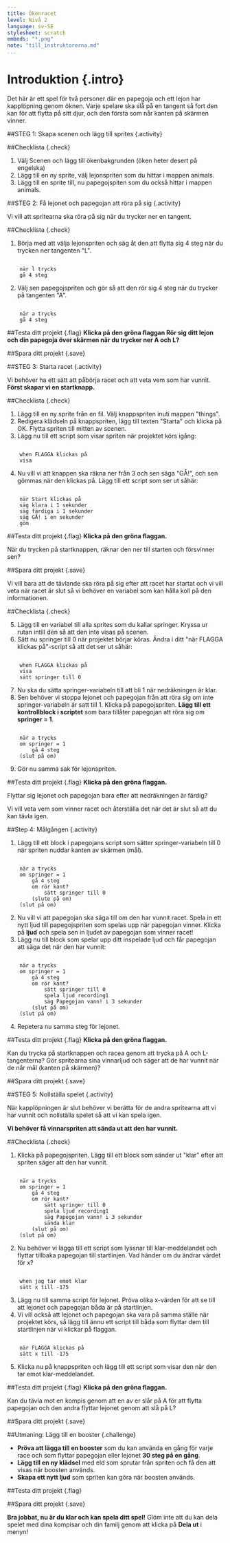 ```yaml
---
title: Ökenracet
level: Nivå 2
language: sv-SE
stylesheet: scratch
embeds: "*.png"
note: "till_instruktorerna.md"
...
```


# Introduktion {.intro}
Det här är ett spel för två personer där en papegoja och ett lejon har kapplöpning genom öknen. Varje spelare ska slå på en tangent så fort den kan för att flytta på sitt djur, och den första som når kanten på skärmen vinner.


##STEG 1: Skapa scenen och lägg till sprites {.activity}

##Checklista {.check}

1. Välj Scenen och lägg till ökenbakgrunden (öken heter desert på engelska)
2. Lägg till en ny sprite, välj lejonspriten som du hittar i mappen animals.
3. Lägg till en sprite till, nu papegojspiten som du också hittar i mappen animals.


##STEG 2: Få lejonet och papegojan att röra på sig {.activity}

Vi vill att spritearna ska röra på sig när du trycker ner en tangent.

##Checklista {.check}

1. Börja med att välja lejonspriten och säg åt den att flytta sig 4 steg när du trycken ner tangenten "L".

```scratch

	när l trycks
	gå 4 steg
```

2. Välj sen papegojspriten och gör så att den rör sig 4 steg när du trycker på tangenten "A".

```scratch

	när a trycks
	gå 4 steg
```

##Testa ditt projekt {.flag}
__Klicka på den gröna flaggan
Rör sig ditt lejon och din papegoja över skärmen när du trycker ner A och L?__

##Spara ditt projekt {.save}

##STEG 3: Starta racet {.activity}

Vi behöver ha ett sätt att påbörja racet och att veta vem som har vunnit. __Först skapar vi en startknapp.__

##Checklista {.check}

1. Lägg till en ny sprite från en fil. Välj knappspriten inuti mappen "things".
2. Redigera klädseln på knappspriten, lägg till texten "Starta" och klicka på OK. Flytta spriten till mitten av scenen.
3. Lägg nu till ett script som visar spriten när projektet körs igång:

```scratch

	when FLAGGA klickas på
	visa
```

4. Nu vill vi att knappen ska räkna ner från 3 och sen säga "GÅ!", och sen gömmas när den klickas på. Lägg till ett script som ser ut såhär:

```scratch

	när Start klickas på
	säg klara i 1 sekunder
	säg färdiga i 1 sekunder
	säg GÅ! i en sekunder
	göm
```
##Testa ditt projekt {.flag}
__Klicka på den gröna flaggan.__

När du trycken på startknappen, räknar den ner till starten och försvinner sen?

##Spara ditt projekt {.save}

Vi vill bara att de tävlande ska röra på sig efter att racet har startat och vi vill veta när racet är slut så vi behöver en variabel som kan hålla koll på den informationen.

##Checklista {.check}

5. Lägg till en variabel till alla sprites som du kallar springer. Kryssa ur rutan intill den så att den inte visas på scenen.
6. Sätt nu springer till 0 när projektet börjar köras. Ändra i ditt "när FLAGGA klickas på"-script så att det ser ut såhär:

```scratch

	when FLAGGA klickas på
	visa
	sätt springer till 0
```

7. Nu ska du sätta springer-variabeln till att bli 1 när nedräkningen är klar.
8. Sen behöver vi stoppa lejonet och papegojan från att röra sig om inte springer-variabeln är satt till 1. Klicka på papegojspriten. __Lägg till ett kontrollblock i scriptet__ som bara tillåter
papegojan att röra sig om __springer = 1__.

```scratch

	när a trycks
	om springer = 1
		gå 4 steg
	(slut på om)
```

9. Gör nu samma sak för lejonspriten.

##Testa ditt projekt {.flag}
__Klicka på den gröna flaggan.__

Flyttar sig lejonet och papegojan bara efter att nedräkningen är färdig?

Vi vill veta vem som vinner racet och återställa det när det är slut så att du kan tävla igen.

##Step 4: Målgången {.activity}

1. Lägg till ett block i papegojans script som sätter springer-variabeln till 0 när spriten nuddar kanten av skärmen (mål).

```scratch

	när a trycks
	om springer = 1
		gå 4 steg
		om rör kant?
			sätt springer till 0
		(slute på om)
	(slut på om)
```
2. Nu vill vi att papegojan ska säga till om den har vunnit racet. Spela in ett nytt ljud till papegojspriten som spelas upp när papegojan vinner. Klicka på __ljud__ och spela sen in ljudet av papegojan som vinner racet!
3. Lägg nu till block som spelar upp ditt inspelade ljud och får papegojan att säga det när den har vunnit:

```scratch

	när a trycks
	om springer = 1
		gå 4 steg
		om rör kant?
			sätt springer till 0
			spela ljud recording1
			säg Papegojan vann! i 3 sekunder
		(slut på om)
	(slut på om)
```
4. Repetera nu samma steg för lejonet.

##Testa ditt projekt {.flag}
__Klicka på den gröna flaggan.__

Kan du trycka på startknappen och racea genom att trycka på A och L-tangenterna?
Gör spritearna sina vinnarljud och säger att de har vunnit när de når mål (kanten på skärmen)?

##Spara ditt projekt {.save}

##STEG 5: Nollställa spelet {.activity}

När kapplöpningen är slut behöver vi berätta för de andra spritearna att vi har vunnit och nollställa spelet så att vi kan spela igen.

__Vi behöver få vinnarspriten att sända ut att den har vunnit.__

##Checklista {.check}

1. Klicka på papegojspriten.
Lägg till ett block som sänder ut "klar" efter att spriten säger att den har vunnit.

```scratch

	när a trycks
	om springer = 1
		gå 4 steg
		om rör kant?
			sätt springer till 0
			spela ljud recording1
			säg Papegojan vann! i 3 sekunder
			sända klar
		(slut på om)
	(slut på om)
```
2. Nu behöver vi lägga till ett script som lyssnar till klar-meddelandet och flyttar tillbaka papegojan till startlinjen. Vad händer om du ändrar värdet för x?

```scratch

	when jag tar emot klar
	sätt x till -175
```
3. Lägg nu till samma script för lejonet. Pröva olika x-värden för att se till att lejonet och papegojan båda är på startlinjen.
4. Vi vill också att lejonet och papegojan ska vara på samma ställe när projektet körs, så lägg till ännu ett script till båda som flyttar dem till startlinjen
när vi klickar på flaggan.

```scratch

	när FLAGGA klickas på
	sätt x till -175
```
5. Klicka nu på knappspriten och lägg till ett script som visar den när den tar emot klar-meddelandet.

##Testa ditt projekt {.flag}
__Klicka på den gröna flaggan.__

Kan du tävla mot en kompis genom att en av er slår på A för att flytta papegojan och den andra flyttar lejonet genom att slå på L?

##Spara ditt projekt {.save}

##Utmaning: Lägg till en booster {.challenge}

* __Pröva att lägga till en booster__ som du kan använda en gång för varje race och som flyttar papegojan eller lejonet __30 steg på en gång__.
* __Lägg till en ny klädsel__ med eld som sprutar från spriten och få den att visas när boosten används.
* __Skapa ett nytt ljud__ som spriten kan göra när boosten används.

##Testa ditt projekt {.flag}

##Spara ditt projekt {.save}

__Bra jobbat, nu är du klar och kan spela ditt spel!__
Glöm inte att du kan dela spelet med dina kompisar och din familj genom att klicka på __Dela ut__ i menyn!
